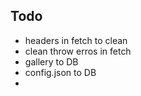 ## Todo

- headers in fetch to clean
- clean throw erros in fetch
- gallery to DB
- config.json to DB
- 
